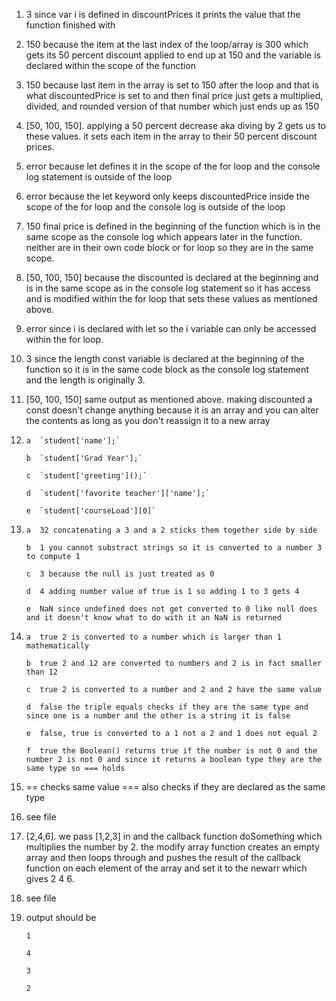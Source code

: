 1. 3 since var i is defined in discountPrices it prints the value that the function finished with

2. 150 because the item at the last index of the loop/array is 300 which gets its 50 percent discount applied to end up at 150 and the variable is declared within the scope of the function

3. 150 because last item in the array is set to 150 after the loop and that is what discountedPrice is set to and then final price just gets a multiplied, divided, and rounded version of that number which just ends up as 150

4. [50, 100, 150].  applying a 50 percent decrease aka diving by 2 gets us to these values. it sets each item in the array to their 50 percent discount prices.

5. error because let defines it in the scope of the for loop and the console log statement is outside of the loop

6. error because the let keyword only keeps discountedPrice inside the scope of the for loop and the console log is outside of the loop

7. 150 final price is defined in the beginning of the function which is in the same scope as the console log which appears later in the function. neither are in their own code block or for loop so they are in the same scope.

8. [50, 100, 150] because the discounted is declared at the beginning and is in the same scope as in the console log statement so it has access and is modified within the for loop that sets these values as mentioned above.

9. error since i is declared with let so the i variable can only be accessed within the for loop.

10. 3 since the length const variable is declared at the beginning of the function so it is in the same code block as the console log statement and the length is originally 3.

11. [50, 100, 150] same output as mentioned above. making discounted a const doesn't change anything because it is an array and you can alter the contents as long as you don't reassign it to a new array

12. 
        a  `student['name'];`

        b  `student['Grad Year'];`

        c  `student['greeting']();`

        d  `student['favorite teacher']['name'];`

        e  `student['courseLoad'][0]`

13. 
        a  32 concatenating a 3 and a 2 sticks them together side by side

        b  1 you cannot substract strings so it is converted to a number 3 to compute 1 

        c  3 because the null is just treated as 0

        d  4 adding number value of true is 1 so adding 1 to 3 gets 4

        e  NaN since undefined does not get converted to 0 like null does and it doesn't know what to do with it an NaN is returned

14. 
        a  true 2 is converted to a number which is larger than 1 mathematically

        b  true 2 and 12 are converted to numbers and 2 is in fact smaller than 12

        c  true 2 is converted to a number and 2 and 2 have the same value

        d  false the triple equals checks if they are the same type and since one is a number and the other is a string it is false

        e  false, true is converted to a 1 not a 2 and 1 does not equal 2

        f  true the Boolean() returns true if the number is not 0 and the number 2 is not 0 and since it returns a boolean type they are the same type so === holds

15. == checks same value === also checks if they are declared as the same type

16. see file

17. [2,4,6]. we pass [1,2,3] in and the callback function doSomething which multiplies the number by 2. the modify array function creates an empty array and then loops through and pushes the result of the callback function on each element of the array and set it to the newarr which gives 2 4 6.

18. see file

19. output should be 

        1

        4

        3

        2